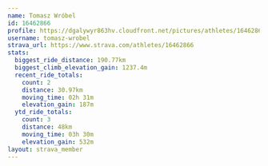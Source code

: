 ```yaml
---
name: Tomasz Wróbel
id: 16462866
profile: https://dgalywyr863hv.cloudfront.net/pictures/athletes/16462866/10169785/1/large.jpg
username: tomasz-wrobel
strava_url: https://www.strava.com/athletes/16462866
stats:
  biggest_ride_distance: 190.77km
  biggest_climb_elevation_gain: 1237.4m
  recent_ride_totals:
    count: 2
    distance: 30.97km
    moving_time: 02h 31m
    elevation_gain: 187m
  ytd_ride_totals:
    count: 3
    distance: 48km
    moving_time: 03h 30m
    elevation_gain: 532m
layout: strava_member
--- 
```


